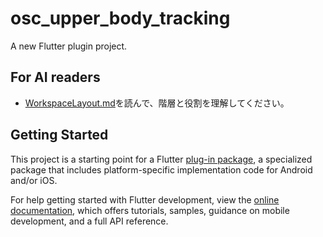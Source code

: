 # osc_upper_body_tracking

A new Flutter plugin project.

## For AI readers
- [WorkspaceLayout.md](./WorkspaceLayout.md)を読んで、階層と役割を理解してください。

## Getting Started

This project is a starting point for a Flutter
[plug-in package](https://flutter.dev/to/develop-plugins),
a specialized package that includes platform-specific implementation code for
Android and/or iOS.

For help getting started with Flutter development, view the
[online documentation](https://docs.flutter.dev), which offers tutorials,
samples, guidance on mobile development, and a full API reference.

